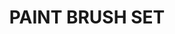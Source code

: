 ---
title: "PAINT BRUSH SET"
price: 850
desc: ""
img_path: "/assets/img/MM MTS-010.jpg"
brand: AK
available: true
special_offer: false
new: false
soon: false
cat: "Alat-i-dodaci"
subcat: "AL-AK-Interactive"
subsubcat: ""
sifra: "MM MTS-010"
---